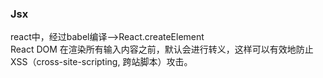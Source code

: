 ### Jsx
react中，经过babel编译-->React.createElement  
React DOM 在渲染所有输入内容之前，默认会进行转义，这样可以有效地防止 XSS（cross-site-scripting, 跨站脚本）攻击。

<!-- ### 事件委托 -->
